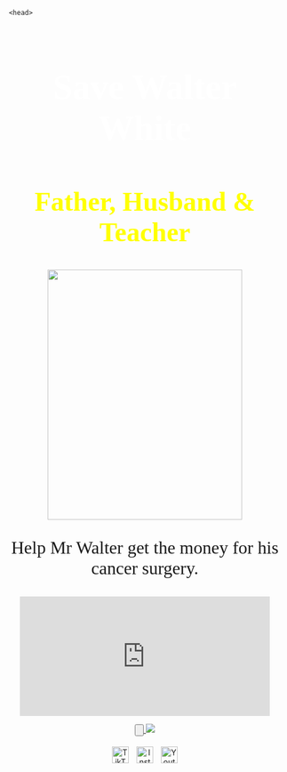 <html>
<meta charset="utf-8">

     <head>
<font face="Comic Sans" size="6">
     <h1 style="color:white" align="center">Save Walter White</h1>
     <h2 style="color:yellow" align="center">Father, Husband & Teacher</h2>
<center>
     <img src="walter_1.jpg.jpg"; align="center" height="450" width="350"></>
</center>
     <p style = "font-family:Blackletter; "align="center" size="2">
     <meta http-equiv="Content-Type" content="text/html; charset=iso-8859-1">
     Help Mr Walter get the money for his cancer surgery.
     </p>
     <title>Heinsenberg</title>
</font> 
     </head>

<body>
<p>
<center>
<iframe align="center" width="450" height="215" src="https://www.youtube.com/embed/_Stn0dsEayA" title="YouTube video player" frameborder="0" allow="accelerometer; autoplay; clipboard-write; encrypted-media; gyroscope; picture-in-picture" allowfullscreen></iframe>
</center>
</p>
<style>
body {
  background-image: url('http://www.savewalterwhite.com/img/tile.png');
}
</style>

<center>
<p>
<form>
    <a href="https://www.netflix.com/br/title/70143836">
       <input type="button"> <img src="http://www.savewalterwhite.com/img/donate_button.png"/></button>
    </a>
</form>
</p>

<div>
<a href="https://www.tiktok.com/@theheisenbergvariant"><img style="margin:5px" src="https://logopng.com.br/logos/tiktok-115.png" width="30" height="30" alt="TikTok"></a>
<a href="https://www.instagram.com/bryancranston/"><img style="margin:5px" src="https://icones.pro/wp-content/uploads/2021/02/instagram-logo-icone5.png" width="30" height="30" alt="Instagram"></a>
<a href="https://www.youtube.com/watch?v=ZyJvvYfE1x4"><img style="margin:5px" src="https://www.apaulista.org.br/wp-content/uploads/2021/02/youtube-logo.png" width="30" height="30" alt="Youtube"></a>
</div>
</center>

</body>
</html>
